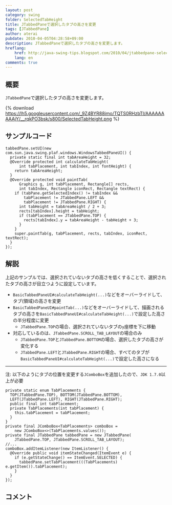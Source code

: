 ```yaml
---
layout: post
category: swing
folder: SelectedTabHeight
title: JTabbedPaneで選択したタブの高さを変更
tags: [JTabbedPane]
author: aterai
pubdate: 2010-04-05T04:28:58+09:00
description: JTabbedPaneで選択したタブの高さを変更します。
hreflang:
    href: http://java-swing-tips.blogspot.com/2010/04/jtabbedpane-selected-tab-height.html
    lang: en
comments: true
---
```

## 概要
`JTabbedPane`で選択したタブの高さを変更します。

{% download https://lh5.googleusercontent.com/_9Z4BYR88imo/TQTS0RHzbTI/AAAAAAAAAjY/__rqkPO3bsk/s800/SelectedTabHeight.png %}

## サンプルコード
<pre class="prettyprint"><code>tabbedPane.setUI(new com.sun.java.swing.plaf.windows.WindowsTabbedPaneUI() {
  private static final int tabAreaHeight = 32;
  @Override protected int calculateTabHeight(
      int tabPlacement, int tabIndex, int fontHeight) {
    return tabAreaHeight;
  }
  @Override protected void paintTab(
      Graphics g, int tabPlacement, Rectangle[] rects,
      int tabIndex, Rectangle iconRect, Rectangle textRect) {
    if (tabPane.getSelectedIndex() != tabIndex &amp;&amp;
        tabPlacement != JTabbedPane.LEFT &amp;&amp;
        tabPlacement != JTabbedPane.RIGHT) {
      int tabHeight = tabAreaHeight / 2 + 3;
      rects[tabIndex].height = tabHeight;
      if (tabPlacement == JTabbedPane.TOP) {
        rects[tabIndex].y = tabAreaHeight - tabHeight + 3;
      }
    }
    super.paintTab(g, tabPlacement, rects, tabIndex, iconRect, textRect);
  }
});
</code></pre>

## 解説
上記のサンプルでは、選択されていないタブの高さを低くすることで、選択されたタブの高さが目立つように設定しています。

- `BasicTabbedPaneUI#calculateTabHeight(...)`などをオーバーライドして、タブ(領域)の高さを変更
- `BasicTabbedPaneUI#paintTab(...)`などをオーバーライドして、描画されるタブの高さを`BasicTabbedPaneUI#calculateTabHeight(...)`で設定した高さの半分程度に変更
    - `JTabbedPane.TOP`の場合、選択されていないタブの`y`座標を下に移動
- 対応しているのは、`JTabbedPane.SCROLL_TAB_LAYOUT`の場合のみ
    - `JTabbedPane.TOP`と`JTabbedPane.BOTTOM`の場合、選択したタブの高さが変化する
    - `JTabbedPane.LEFT`と`JTabbedPane.RIGHT`の場合、すべてのタブが`BasicTabbedPaneUI#calculateTabHeight(...)`で設定した高さになる

<!-- dummy comment line for breaking list -->

- - - -
注: 以下のようにタブの位置を変更する`JComboBox`を追加したので、`JDK 1.7.0`以上が必要

<pre class="prettyprint"><code>private static enum TabPlacements {
  TOP(JTabbedPane.TOP), BOTTOM(JTabbedPane.BOTTOM),
  LEFT(JTabbedPane.LEFT), RIGHT(JTabbedPane.RIGHT);
  public final int tabPlacement;
  private TabPlacements(int tabPlacement) {
    this.tabPlacement = tabPlacement;
  }
}
private final JComboBox&lt;TabPlacements&gt; comboBox =
    new JComboBox&lt;&gt;(TabPlacements.values());
private final JTabbedPane tabbedPane = new JTabbedPane(
    JTabbedPane.TOP, JTabbedPane.SCROLL_TAB_LAYOUT);
//...
comboBox.addItemListener(new ItemListener() {
  @Override public void itemStateChanged(ItemEvent e) {
    if (e.getStateChange() == ItemEvent.SELECTED) {
      tabbedPane.setTabPlacement(((TabPlacements) e.getItem()).tabPlacement);
    }
  }
});
</code></pre>

## コメント
